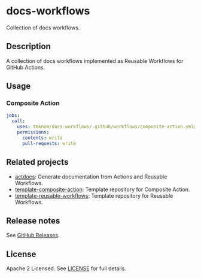 # docs-workflows

Collection of docs workflows.

## Description

A collection of docs workflows implemented as Reusable Workflows for GitHub Actions.

## Usage

### Composite Action

```yaml
jobs:
  call:
    uses: tmknom/docs-workflows/.github/workflows/composite-action.yml@v0
    permissions:
      contents: write
      pull-requests: write
```

## Related projects

- [actdocs](https://github.com/tmknom/actdocs): Generate documentation from Actions and Reusable Workflows.
- [template-composite-action](https://github.com/tmknom/template-composite-action): Template repository for Composite Action.
- [template-reusable-workflows](https://github.com/tmknom/template-reusable-workflows): Template repository for Reusable Workflows.

## Release notes

See [GitHub Releases][releases].

## License

Apache 2 Licensed. See [LICENSE](LICENSE) for full details.

[releases]: https://github.com/tmknom/docs-workflows/releases
